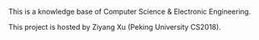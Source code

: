 This is a knowledge base of Computer Science & Electronic Engineering.

This project is hosted by Ziyang Xu (Peking University CS2018).
